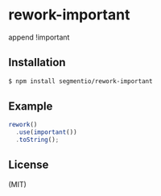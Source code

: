 
# rework-important

  append !important

## Installation

```bash
$ npm install segmentio/rework-important
```

## Example

```js
rework()
  .use(important())
  .toString();
```

## License

  (MIT)

